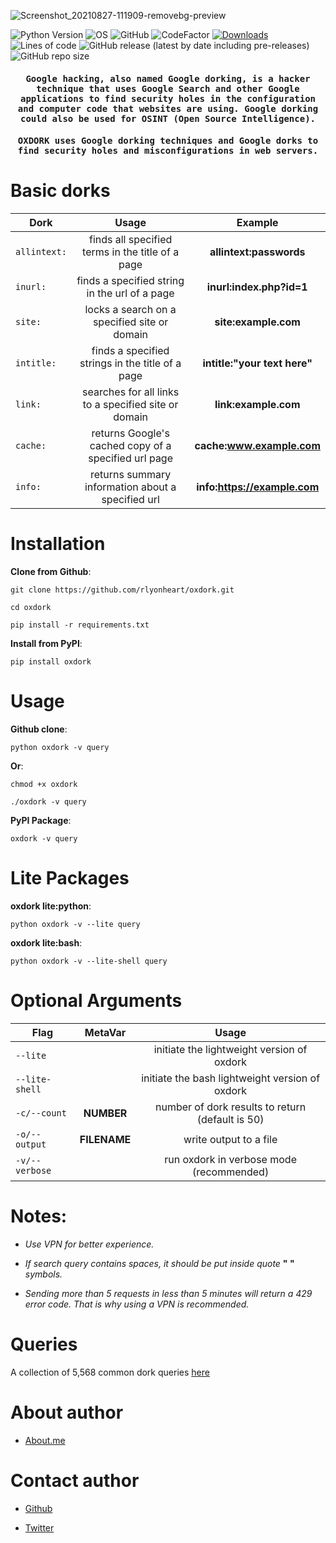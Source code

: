 ![Screenshot_20210827-111909-removebg-preview](https://user-images.githubusercontent.com/74001397/131107876-db415339-0c1d-4876-8665-fe9b76c4518c.png)

![Python Version](https://img.shields.io/badge/python-3.x-blue?style=flat&logo=python)
![OS](https://img.shields.io/badge/OS-GNU%2FLinux-red?style=flat&logo=linux)
![GitHub](https://img.shields.io/github/license/rlyonheart/oxdork?style=flat&logo=github)
![CodeFactor](https://www.codefactor.io/repository/github/rlyonheart/oxdork/badge?style=flat&logo=codefactor)
[![Downloads](https://static.pepy.tech/personalized-badge/oxdork?period=total&units=international_system&left_color=black&right_color=orange&left_text=pypi+downloads&logo=pypi)](https://pepy.tech/project/oxdork)
![Lines of code](https://img.shields.io/tokei/lines/github/rlyonheart/oxdork?style=flat&logo=github)
![GitHub release (latest by date including pre-releases)](https://img.shields.io/github/v/release/rlyonheart/oxdork?include_prereleases?style=flat&logo=github)
![GitHub repo size](https://img.shields.io/github/repo-size/rlyonheart/oxdork?style=flat&logo=github)

<h4 align="center"><samp> Google hacking, also named Google dorking, is a hacker technique that uses Google Search and other Google applications to find security holes in the configuration and computer code that websites are using. Google dorking could also be used for OSINT (Open Source Intelligence). </samp></h4>
 

<h4 align="center"><samp> OXDORK uses Google dorking techniques and Google dorks to find security holes and misconfigurations in web servers. </samp></h4>


# Basic dorks

| Dork         | Usage     | Example |
| ------------- |:---------:|:-------:|
| <code>allintext:</code> | finds all specified terms in the title of a page |  **allintext:passwords** |
| <code>inurl:</code> | finds a specified string in the url of a page     |   **inurl:index.php?id=1** |
| <code>site:</code> |  locks a search on a specified site or domain  |  **site:example.com**  |
| <code>intitle:</code> | finds a specified strings in the title of a page |  **intitle:"your text here"** |
| <code>link:</code> | searches for all links to a specified site or domain | **link:example.com** |
| <code>cache:</code> | returns Google's cached copy of a specified url page  | **cache:www.example.com** |
| <code>info:</code> | returns summary information about a specified url | **info:https://example.com** |



# Installation
**Clone from Github**:
```
git clone https://github.com/rlyonheart/oxdork.git
```

```
cd oxdork
```

```
pip install -r requirements.txt
```

**Install from PyPI**:
```
pip install oxdork
```

# Usage
**Github clone**:
```
python oxdork -v query
```

**Or**:
```
chmod +x oxdork
```

```
./oxdork -v query
```

**PyPI Package**:
```
oxdork -v query
```


# Lite Packages
**oxdork lite:python**:
```
python oxdork -v --lite query
```

**oxdork lite:bash**:
```
python oxdork -v --lite-shell query
```

# Optional Arguments

| Flag           | MetaVar | Usage |
| ------------- |:----------------------:|:---------:|
| <code>--lite</code>    ||  initiate the lightweight version of oxdork |
| <code>--lite-shell</code>    || initiate the bash lightweight version of oxdork |
| <code>-c/--count</code>    | **NUMBER** |  number of dork results to return (default is 50) |
| <code>-o/--output</code>      |   **FILENAME** |  write output to a file  |
| <code>-v/--verbose</code>      |    |  run oxdork in verbose mode (recommended)  |



# Notes:
* *Use VPN for better experience.*

* *If search query contains spaces, it should be put inside quote* **" "** *symbols.*

* *Sending more than 5 requests in less than 5 minutes will return a 429 error code. That is why using a VPN is recommended.*

# Queries
A collection of 5,568 common dork queries [here](https://github.com/rlyonheart/oxdork/tree/master/dork_queries)

# About author
* [About.me](https://about.me/rlyonheart)

# Contact author
* [Github](https://github.com/rlyonheart)

* [Twitter](https://twitter.com/rly0nheart)
